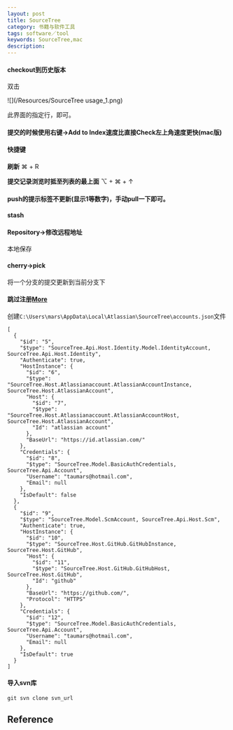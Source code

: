 ```yaml
---
layout: post
title: SourceTree
category: 书籍与软件工具
tags: software／tool
keywords: SourceTree,mac
description: 
---
```


#### checkout到历史版本
  
  双击
  
  ![](/Resources/SourceTree usage_1.png)
  
  此界面的指定行，即可。
  
#### 提交的时候使用右键->Add to Index速度比直接Check左上角速度更快(mac版)
#### 快捷键
**刷新** ⌘ + R

**提交记录浏览时抵至列表的最上面** ⌥ + ⌘ + ↑ 

#### push的提示标签不更新(显示1等数字)，手动pull一下即可。

#### stash

#### Repository->修改远程地址

本地保存

#### cherry->pick
将一个分支的提交更新到当前分支下


#### 跳过注册[More](https://www.cnblogs.com/lucio110/p/8192792.html)

创建`C:\Users\mars\AppData\Local\Atlassian\SourceTree\accounts.json`文件

```
[
  {
    "$id": "5",
    "$type": "SourceTree.Api.Host.Identity.Model.IdentityAccount, SourceTree.Api.Host.Identity",
    "Authenticate": true,
    "HostInstance": {
      "$id": "6",
      "$type": "SourceTree.Host.Atlassianaccount.AtlassianAccountInstance, SourceTree.Host.AtlassianAccount",
      "Host": {
        "$id": "7",
        "$type": "SourceTree.Host.Atlassianaccount.AtlassianAccountHost, SourceTree.Host.AtlassianAccount",
        "Id": "atlassian account"
      },
      "BaseUrl": "https://id.atlassian.com/"
    },
    "Credentials": {
      "$id": "8",
      "$type": "SourceTree.Model.BasicAuthCredentials, SourceTree.Api.Account",
      "Username": "taumars@hotmail.com",
      "Email": null
    },
    "IsDefault": false
  },
  {
    "$id": "9",
    "$type": "SourceTree.Model.ScmAccount, SourceTree.Api.Host.Scm",
    "Authenticate": true,
    "HostInstance": {
      "$id": "10",
      "$type": "SourceTree.Host.GitHub.GitHubInstance, SourceTree.Host.GitHub",
      "Host": {
        "$id": "11",
        "$type": "SourceTree.Host.GitHub.GitHubHost, SourceTree.Host.GitHub",
        "Id": "github"
      },
      "BaseUrl": "https://github.com/",
      "Protocol": "HTTPS"
    },
    "Credentials": {
      "$id": "12",
      "$type": "SourceTree.Model.BasicAuthCredentials, SourceTree.Api.Account",
      "Username": "taumars@hotmail.com",
      "Email": null
    },
    "IsDefault": true
  }
]
```


#### 导入svn库

```
git svn clone svn_url
```

## Reference



